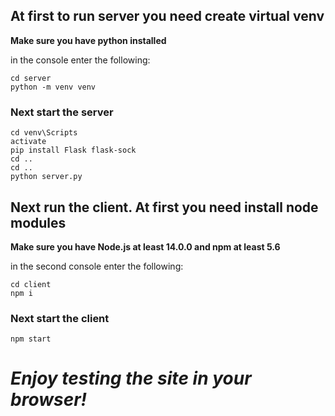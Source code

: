 ## At first to run server you need create virtual venv
**Make sure you have python installed**

in the console enter the following:
```
cd server
python -m venv venv
```
### Next start the server
```
cd venv\Scripts
activate
pip install Flask flask-sock
cd ..
cd ..
python server.py
```

## Next run the client. At first you need install node modules
**Make sure you have Node.js at least 14.0.0 and npm at least 5.6**

in the second console enter the following:
```
cd client
npm i
```

### Next start the client
```
npm start
```

# *Enjoy testing the site in your browser!*
